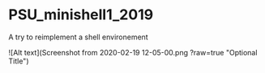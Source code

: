 # PSU_minishell1_2019
A try to reimplement a shell environement

![Alt text](Screenshot from 2020-02-19 12-05-00.png
?raw=true "Optional Title")
